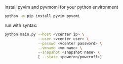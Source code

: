 install pyvim and pyvmomi for your python environment

```bash
python -m pip install pyvim pyvomi
```


run with syntax:
```bash
python main.py --host <vcenter ip> \
               --user <vcenter user> \
               --passwd <vcenter password> \
               --vmname <vm name> \
               --snapshot <snapshot name> \
               [ --state <poweron/poweroff>]
```

